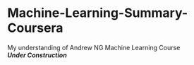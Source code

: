 # Machine-Learning-Summary-Coursera
My understanding of Andrew NG Machine Learning Course \
***Under Construction***
